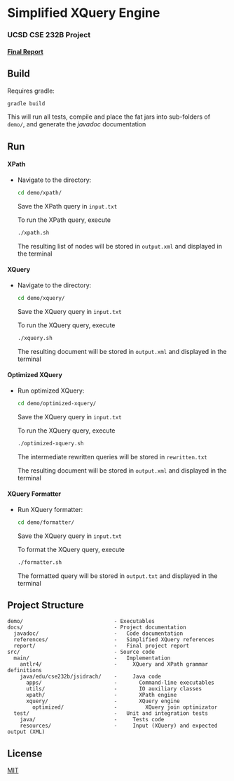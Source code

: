 # Simplified XQuery Engine
### UCSD CSE 232B Project
#### [Final Report](docs/report/report.pdf)

## Build

Requires gradle:
```bash
gradle build
```

This will run all tests, compile and place the fat jars into sub-folders of ```demo/```, and generate the *javadoc* documentation

## Run

#### XPath

* Navigate to the directory:
  ```bash
  cd demo/xpath/
  ```
  Save the XPath query in ```input.txt```

  To run the XPath query, execute
  ```bash
  ./xpath.sh
  ```
  The resulting list of nodes will be stored in ```output.xml``` and displayed in the terminal

#### XQuery

* Navigate to the directory:
  ```bash
  cd demo/xquery/
  ```
  Save the XQuery query in ```input.txt```

  To run the XQuery query, execute
  ```bash
  ./xquery.sh
  ```
  The resulting document will be stored in ```output.xml``` and displayed in the terminal

#### Optimized XQuery

* Run optimized XQuery:
  ```bash
  cd demo/optimized-xquery/
  ```
  Save the XQuery query in ```input.txt```

  To run the XQuery query, execute
  ```bash
  ./optimized-xquery.sh
  ```
  The intermediate rewritten queries will be stored in ```rewritten.txt```

  The resulting document will be stored in ```output.xml``` and displayed in the terminal

#### XQuery Formatter

* Run XQuery formatter:
  ```bash
  cd demo/formatter/
  ```
  Save the XQuery query in ```input.txt```

  To format the XQuery query, execute
  ```bash
  ./formatter.sh
  ```
  The formatted query will be stored in ```output.txt``` and displayed in the terminal

## Project Structure

```
demo/                             - Executables
docs/                             - Project documentation
  javadoc/                        -   Code documentation
  references/                     -   Simplified XQuery references
  report/                         -   Final project report
src/                              - Source code
  main/                           -   Implementation
    antlr4/                       -     XQuery and XPath grammar definitions
    java/edu/cse232b/jsidrach/    -     Java code
      apps/                       -       Command-line executables
      utils/                      -       IO auxiliary classes
      xpath/                      -       XPath engine
      xquery/                     -       XQuery engine
        optimized/                -         XQuery join optimizator
  test/                           -   Unit and integration tests
    java/                         -     Tests code
    resources/                    -     Input (XQuery) and expected output (XML)
```

## License
[MIT](LICENSE)

